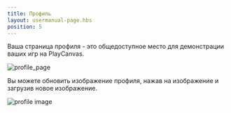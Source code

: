 ```yaml
---
title: Профиль
layout: usermanual-page.hbs
position: 5
---
```


Ваша страница профиля - это общедоступное место для демонстрации ваших игр на PlayCanvas.

![profile_page][1]

Вы можете обновить изображение профиля, нажав на изображение и загрузив новое изображение.

![profile image][2]

[1]: /images/user-manual/profile/profile.png
[2]: /images/user-manual/profile/update-profile-image.jpg
